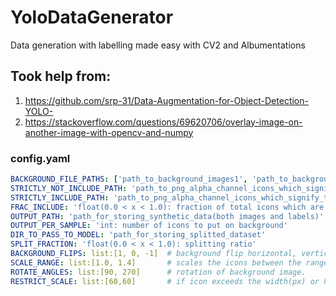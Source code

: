 # YoloDataGenerator
Data generation with labelling made easy with CV2 and Albumentations
## Took help from:
1. https://github.com/srp-31/Data-Augmentation-for-Object-Detection-YOLO-
2. https://stackoverflow.com/questions/69620706/overlay-image-on-another-image-with-opencv-and-numpy

### config.yaml
```yaml
BACKGROUND_FILE_PATHS: ['path_to_background_images1', 'path_to_background_images2']
STRICTLY_NOT_INCLUDE_PATH: 'path_to_png_alpha_channel_icons_which_signify_false_negatives'
STRICTLY_INCLUDE_PATH: 'path_to_png_alpha_channel_icons_which_signify_true_positives'
FRAC_INCLUDE: 'float(0.0 < x < 1.0): fraction of total icons which are from STRICTLY_INCLUDE_PATH'
OUTPUT_PATH: 'path_for_storing_synthetic_data(both images and labels)'
OUTPUT_PER_SAMPLE: 'int: number of icons to put on background'
DIR_TO_PASS_TO_MODEL: 'path_for_storing_splitted_dataset'
SPLIT_FRACTION: 'float(0.0 < x < 1.0): splitting ratio'
BACKGROUND_FLIPS: list:[1, 0, -1]  # background flip horizontal, vertical, both at a time
SCALE_RANGE: list:[1.0, 1.4]       # scales the icons between the range randomly
ROTATE_ANGLES: list:[90, 270]      # rotation of background image.
RESTRICT_SCALE: list:[60,60]       # if icon exceeds the width(px) or heightpx) passed here, scaling wont happen
```
